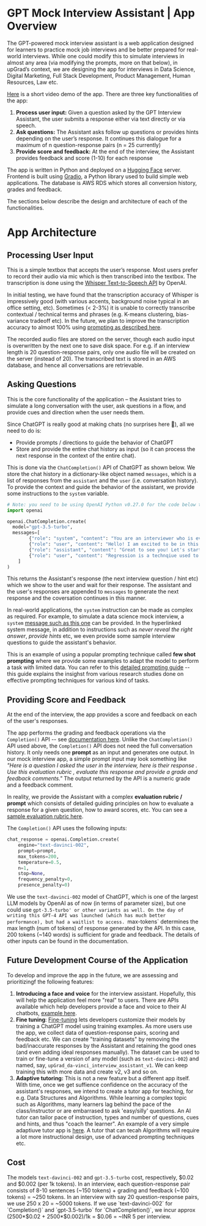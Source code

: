 # GPT Mock Interview Assistant | App Overview
The GPT-powered mock interview assistant is a web application designed for learners to practice mock job interviews and be better prepared for real-world interviews. While one could modify this to simulate interviews in almost any area (via modifying the prompts, more on that below), in upGrad’s context, we are designing the app for interviews in Data Science, Digital Marketing, Full Stack Development, Product Management, Human Resources, Law etc. 

[Here](https://www.linkedin.com/posts/mayank-kumar-5573243_education-technology-learning-activity-7046334211317710848-CcOR?utm_source=share&utm_medium=member_desktop) is a short video demo of the app. There are three key functionalities of the app:
1. **Process user input:** Given a question asked by the GPT Interview Assistant, the user submits a response either via text directly or via speech. 
2. **Ask questions:** The Assistant asks follow up questions or provides hints depending on the user’s response. It continues this dialogue for a maximum of n question-response pairs (n = 25 currently)
3. **Provide score and feedback:** At the end of the interview, the Assistant provides feedback and score (1-10) for each response

The app is written in Python and deployed on a [Hugging Face](https://upgradgpt-gpt-interview-beta.hf.space/) server. Frontend is built using [Gradio](https://gradio.app/), a Python library used to build simple web applications. The database is AWS RDS which stores all conversion history, grades and feedback.  

The sections below describe the design and architecture of each of the functionalities. 

# App Architecture
## Processing User Input
This is a simple textbox that accepts the user’s response. Most users prefer to record their audio via mic which is then transcribed into the textbox. The transcription is done using the [Whisper Text-to-Speech API](https://platform.openai.com/docs/guides/speech-to-text) by OpenAI. 

In initial testing, we have found that the transcription accuracy of Whisper is impressively good (with various accents, background noise typical in an office setting, etc). Sometimes (< 2-3%) it is unable to correctly transcribe contextual / technical terms and phrases (e.g. K-means clustering, bias-variance tradeoff etc). In the future, we plan to improve the transcription accuracy to almost 100% using [prompting as described here](https://platform.openai.com/docs/guides/speech-to-text/prompting).

The recorded audio files are stored on the server, though each audio input is overwritten by the next one to save disk space. For e.g. if an interview length is 20 question-response pairs, only one audio file will be created on the server (instead of 20). The transcribed text is stored in an AWS database, and hence all conversations are retrievable.


## Asking Questions 
This is the core functionality of the application – the Assistant tries to simulate a long conversation with the user, ask questions in a flow, and provide cues and direction when the user needs them. 

Since ChatGPT is really good at making chats (no surprises here 🙂), all we need to do is:
* Provide prompts / directions to guide the behavior of ChatGPT
* Store and provide the entire chat history as input (so it can process the next response in the context of the entire chat). 

This is done via the `ChatCompletion()` API of ChatGPT as shown below. We store the chat history in a dictionary-like object named `messages`, which is a list of responses from the `assistant` and the `user` (i.e. conversation history). To provide the context and guide the behavior of the assistant, we provide some instructions to the `system` variable.


```Python
# Note: you need to be using OpenAI Python v0.27.0 for the code below to work
import openai

openai.ChatCompletion.create(
  model="gpt-3.5-turbo",
  messages=[
        {"role": "system", "content": "You are an interviewer who is evaluating candidates for roles such as Data Scientist, ...."},
        {"role": "user", "content": "Hello! I am excited to be in this interview."},
        {"role": "assistant", "content": "Great to see you! Let's start with the first question..."},
        {"role": "user", "content": "Regression is a technqiue used to ...."}
    ]
)
```
This returns the Assistant's response (the next interview question / hint etc) which we show to the user and wait for their response. The assistant and the user's responses are appended to `messages` to generate the next response and the coversation continues in this manner.

In real-world applications, the `system` instruction can be made as complex as required. For example, to simulate a data science mock interview, a `system` [message such as this one](https://github.com/kshitijjain91/GPT_Mock_Interview_upGrad/blob/main/data_scientist/system_message.txt) can be provided. In the hyperlinked system message, in addition to instructions such as *never reveal the right answer*, *provide hints* etc, we even provide some sample interview questions to guide the assistant's behavior.

This is an example of using a popular prompting technique called **few shot prompting** where we provide some examples to adapt the model to perform a task with limited data. You can refer to this [detailed prompting guide](https://github.com/openai/openai-cookbook/blob/main/techniques_to_improve_reliability.md) -- this guide explains the insighst from various research studies done on effective prompting techniques for various kind of tasks. 

## Providing Score and Feedback
At the end of the interview, the app provides a score and feedback on each of the user's responses. 

The app performs the grading and feedback operations via the `Completion()` API -- see [documentation here](https://platform.openai.com/docs/api-reference/completions). Unlike the `ChatCompletion()` API used above, the `Completion()` API does not need the full conversation history. It only needs one **prompt** as an input and generates one output. In our mock interview app, a simple prompt input may look something like *"Here is a question I asked the user in the interview, here is their response <response>. Use this evaluation rubric <rubric>, evaluate this response and provide a grade and feedback comments."* The output returned by the API is a numeric grade and a feedback comment. 

In reality, we provide the Assistant with a complex **evaluation rubric / prompt** which consists of detailed guiding principles on how to evaluate a response for a given question, how to award scores, etc. You can see a [sample evaluation rubric here](https://github.com/kshitijjain91/GPT_Mock_Interview_upGrad/blob/main/data_scientist/evaluation_rubric.txt). 

The `Completion()` API uses the following inputs:

```Python
chat_response = openai.Completion.create(
    engine="text-davinci-002", 
    prompt=prompt,
    max_tokens=200,
    temperature=0.5,
    n=1,
    stop=None,
    frequency_penalty=0,
    presence_penalty=0)
```
We use the `text-davinci-002` model of ChatGPT, which is one of the largest LLM models by OpenAI as of now (in terms of parameter size), but one could use `gpt-3.5-turbo' or other variants as well. On the day of writing this GPT-4 API was launched (which has much better performance), but had a waitlist to access. `max-tokens` determines the max length (num of tokens) of response generated by the API. In this case, 200 tokens (~140 words) is sufficient for grade and feedback. The details of other inputs can be found in the documentation. 

## Future Development Course of the Application
To develop and improve the app in the future, we are assessing and prioritizingf the following features:
1. **Introducing a face and voice** for the interview assistant. Hopefully, this will help the application feel more "real" to users. There are APIs available which help developers provide a face and voice to their AI chatbots, [example here](https://www.d-id.com/api/). 
2. **Fine tuning**: [Fine-tuning](https://platform.openai.com/docs/guides/fine-tuning) lets developers customize their models by training a ChatGPT model using training examples. As more users use the app, we collect data of question-response pairs, scoring and feedback etc. We can create "training datasets" by removing the bad/inaccurate responses by the Assistant and retaining the good ones (and even adding ideal responses manually). The dataset can be used to train or fine-tune a version of any model (such as `text-davinci-002`) and named, say, `upGrad_da-vinci_interview_assistant_v1`. We can keep training this with more data and create v2, v3 and so on.
3. **Adaptive tutoring:** This is not a new feature but a different app itself. With time, once we get suffience confidence on the accuracy of the assistant's responses, we intend to create a tutor app for teaching, for e.g. Data Structures and Algorithms. While learning a complex topic such as Algorithms, many learners lag behind the pace of the class/instructor or are embarrased to ask 'easy/silly' questions. An AI tutor can tailor pace of instruction, types and number of questions, cues and hints, and thus "coach the learner". An example of a very simple adaptiuve tutor app is [here](https://twitter.com/replit/status/1634298303469744136?s=48&t=lBqmTD5w6b8HmbQcfHylrg). A tutor that can tecah Algorithms will require a lot more instructional design, use of advanced prompting techniques etc.

## Cost
The models `text-davinci-002` and `gpt-3.5-turbo` cost, respectively, $0.02 and $0.002 (per 1k tokens). In an interview, each question-response pair consists of 8-10 sentences (~150 tokens) + grading and feedback (~100 tokens) = ~250 tokens. In an interview with say 20 question-response pairs, we use 250 x 20 = ~5000 tokens. If we use `text-davinci-002` for `Completion()` and `gpt-3.5-turbo` for `ChatCompletion()`, we incur approx (2500*$0.02 + 2500*$0.002)/1k = $0.06 = ~INR 5 per interview.














